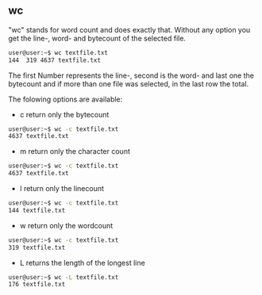 ## wc

"wc" stands for word count and does exactly that. Without any option you get the line-, word- and bytecount of the selected file.


```bash
user@user:~$ wc textfile.txt
144  319 4637 textfile.txt
```
The first Number represents the line-, second is the word- and last one the bytecount and if more than one file was selected, in the last row the total.

The folowing options are available:

- c return only the bytecount
    
```bash
user@user:~$ wc -c textfile.txt
4637 textfile.txt
```
- m return only the character count

```bash
user@user:~$ wc -c textfile.txt
4637 textfile.txt
```
- l return only the linecount

 ```bash
user@user:~$ wc -c textfile.txt
144 textfile.txt
```
- w return only the wordcount

```bash
user@user:~$ wc -c textfile.txt
319 textfile.txt
```
- L returns the length of the longest line

```bash
user@user:~$ wc -L textfile.txt
176 textfile.txt
```
